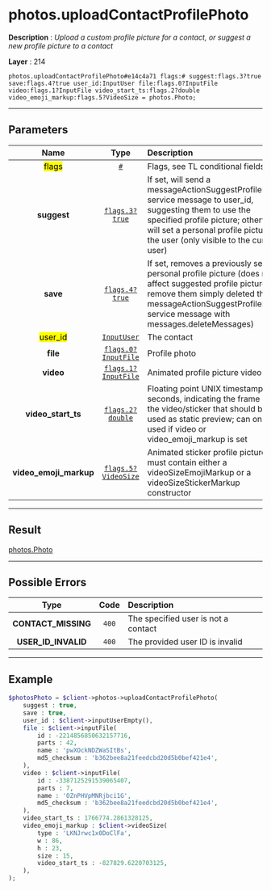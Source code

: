 # photos.uploadContactProfilePhoto

**Description** : *Upload a custom profile picture for a contact, or suggest a new profile picture to a contact*

**Layer** : 214

```tl
photos.uploadContactProfilePhoto#e14c4a71 flags:# suggest:flags.3?true save:flags.4?true user_id:InputUser file:flags.0?InputFile video:flags.1?InputFile video_start_ts:flags.2?double video_emoji_markup:flags.5?VideoSize = photos.Photo;
```

---

## Parameters

| Name | Type | Description |
| :---: | :---: | :--- |
| <mark>flags</mark> | [`#`](type/#) | Flags, see TL conditional fields |
| **suggest** | [`flags.3?true`](type/true) | If set, will send a messageActionSuggestProfilePhoto service message to user_id, suggesting them to use the specified profile picture; otherwise, will set a personal profile picture for the user (only visible to the current user) |
| **save** | [`flags.4?true`](type/true) | If set, removes a previously set personal profile picture (does not affect suggested profile pictures, to remove them simply deleted the messageActionSuggestProfilePhoto service message with messages.deleteMessages) |
| <mark>user_id</mark> | [`InputUser`](type/InputUser) | The contact |
| **file** | [`flags.0?InputFile`](type/InputFile) | Profile photo |
| **video** | [`flags.1?InputFile`](type/InputFile) | Animated profile picture video |
| **video_start_ts** | [`flags.2?double`](type/double) | Floating point UNIX timestamp in seconds, indicating the frame of the video/sticker that should be used as static preview; can only be used if video or video_emoji_markup is set |
| **video_emoji_markup** | [`flags.5?VideoSize`](type/VideoSize) | Animated sticker profile picture, must contain either a videoSizeEmojiMarkup or a videoSizeStickerMarkup constructor |

---

## Result

[photos.Photo](type/photos.Photo)

---

## Possible Errors

| Type | Code | Description |
| :---: | :---: | :--- |
| **CONTACT_MISSING** | `400` | The specified user is not a contact |
| **USER_ID_INVALID** | `400` | The provided user ID is invalid |

---

## Example

```php
$photosPhoto = $client->photos->uploadContactProfilePhoto(
	suggest : true,
	save : true,
	user_id : $client->inputUserEmpty(),
	file : $client->inputFile(
		id : -2214856850632157716,
		parts : 42,
		name : 'pwXOckNDZWaSItBs',
		md5_checksum : 'b362bee8a21feedcbd20d5b0bef421e4',
	),
	video : $client->inputFile(
		id : -3387125291539065407,
		parts : 7,
		name : 'OZnPHVpMNRjbci1G',
		md5_checksum : 'b362bee8a21feedcbd20d5b0bef421e4',
	),
	video_start_ts : 1766774.2861328125,
	video_emoji_markup : $client->videoSize(
		type : 'LKNJrwc1x0DoClFa',
		w : 86,
		h : 23,
		size : 15,
		video_start_ts : -827829.6220703125,
	),
);
```